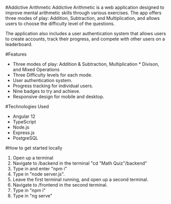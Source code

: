 #Addictive Arithmetic
Addictive Arithmetic is a web application designed to improve mental arithmetic skills through various exercises. The app offers three modes of play: Addition, Subtraction, and Multiplication, and allows users to choose the difficulty level of the questions.

The application also includes a user authentication system that allows users to create accounts, track their progress, and compete with other users on a leaderboard.

#Features
* Three modes of play: Addition & Subtraction, Multiplication * Divison, and Mixed Operations
* Three Difficulty levels for each mode.
* User authentication system.
* Progress tracking for individual users.
* Nine badges to try and achieve.
* Responsive design for mobile and desktop.

#Technologies Used
* Angular 12
* TypeScript
* Node.js
* Express.js
* PostgreSQL

#How to get started locally
1. Open up a terminal
2. Navigate to /backend in the terminal "cd "Math Quiz"/backend"
3. Type in and enter "npm i"
4. Type in "node server.js".
5. Leave the first terminal running, and open up a second terminal.
6. Navigate to /frontend in the second terminal.
7. Type in "npm i"
8. Type in "ng serve"
